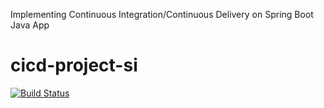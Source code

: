 Implementing Continuous Integration/Continuous Delivery on Spring Boot Java App

# cicd-project-si
[![Build Status](https://travis-ci.com/georgiterziyski/cicd-project-si.svg)](https://travis-ci.com/georgiterziyski/cicd-project-si)
